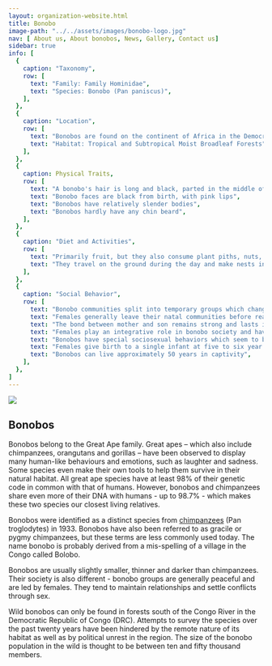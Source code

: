 ```yaml
---
layout: organization-website.html
title: Bonobo
image-path: "../../assets/images/bonobo-logo.jpg"
nav: [ About us, About bonobos, News, Gallery, Contact us]
sidebar: true
info: [
  {
    caption: "Taxonomy",
    row: [
      text: "Family: Family Hominidae",
      text: "Species: Bonobo (Pan paniscus)",
    ],
  },
  {
    caption: "Location",
    row: [
      text: "Bonobos are found on the continent of Africa in the Democratic Republic of Congo",
      text: "Habitat: Tropical and Subtropical Moist Broadleaf Forests",
    ],
  },
  {
    caption: Physical Traits,
    row: [
      text: "A bonobo's hair is long and black, parted in the middle of the head",
      text: "Bonobo faces are black from birth, with pink lips",
      text: "Bonobos have relatively slender bodies",
      text: "Bonobos hardly have any chin beard",
    ],
  },
  {
    caption: "Diet and Activities",
    row: [
      text: "Primarily fruit, but they also consume plant piths, nuts, seeds, and invertebrates ",
      text: "They travel on the ground during the day and make nests in the trees to sleep",
    ],
  },
  {
    caption: "Social Behavior",
    row: [
      text: "Bonobo communities split into temporary groups which change in size and composition depending on ecological and social conditions. The size of groups can vary from 2 to more than 50 individuals",
      text: "Females generally leave their natal communities before reaching sexual maturity",
      text: "The bond between mother and son remains strong and lasts into the male's adulthood",
      text: "Females play an integrative role in bonobo society and have equal or superior status to males ",
      text: "Bonobos have special sociosexual behaviors which seem to be used primarily as a tension reduction mechanism ",
      text: "Females give birth to a single infant at five to six year intervals",
      text: "Bonobos can live approximately 50 years in captivity",
    ],
  },
]
---
```

![](../../assets/images/bonobo2.jpg)

## Bonobos

Bonobos belong to the Great Ape family. Great apes – which also include chimpanzees, orangutans and gorillas – have been observed to display many human-like behaviours and emotions, such as laughter and sadness. Some species even make their own tools to help them survive in their natural habitat. All great ape species have at least 98% of their genetic code in common with that of humans. However, bonobos and chimpanzees share even more of their DNA with humans - up to 98.7% - which makes these two species our closest living relatives.

Bonobos were identified as a distinct species from [chimpanzees](http://en.wikipedia.org/wiki/Chimpanzees) (Pan troglodytes) in 1933\. Bonobos have also been referred to as gracile or pygmy chimpanzees, but these terms are less commonly used today. The name bonobo is probably derived from a mis-spelling of a village in the Congo called Bolobo.

Bonobos are usually slightly smaller, thinner and darker than chimpanzees. Their society is also different - bonobo groups are generally peaceful and are led by females. They tend to maintain relationships and settle conflicts through sex.

Wild bonobos can only be found in forests south of the Congo River in the Democratic Republic of Congo (DRC). Attempts to survey the species over the past twenty years have been hindered by the remote nature of its habitat as well as by political unrest in the region. The size of the bonobo population in the wild is thought to be between ten and fifty thousand members.
